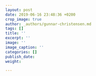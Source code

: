```yaml
---
layout: post
date: 2019-06-16 23:48:36 +0200
crop_image: true
author: _authors/gunnar-christensen.md
tags: []
title: ''
excerpt: ''
image: ''
image_caption: ''
categories: []
publish_date: 
weight: 

---
```

